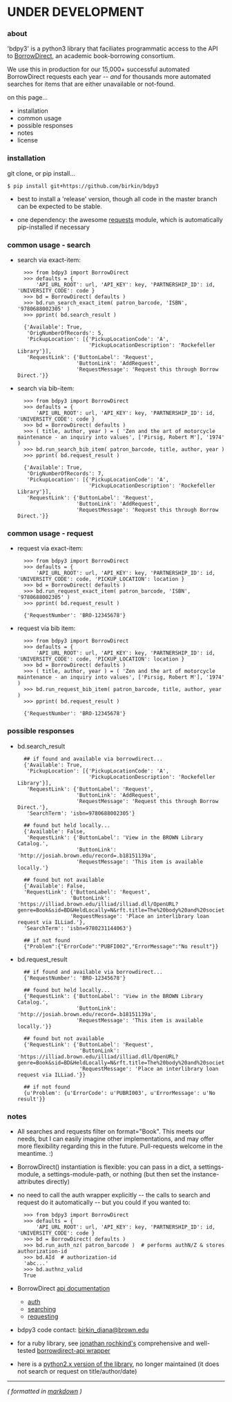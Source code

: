 UNDER DEVELOPMENT
=================


### about ###

'bdpy3' is a python3 library that faciliates programmatic access to the API to [BorrowDirect](http://www.borrowdirect.org), an academic book-borrowing consortium.

We use this in production for our 15,000+ successful automated BorrowDirect requests each year -- _and_ for thousands more automated searches for items that are either unavailable or not-found.

on this page...

- installation
- common usage
- possible responses
- notes
- license



### installation ###

git clone, or pip install...

    $ pip install git+https://github.com/birkin/bdpy3

- best to install a 'release' version, though all code in the master branch can be expected to be stable.

- one dependency: the awesome [requests](http://docs.python-requests.org/en/latest/) module, which is automatically pip-installed if necessary



### common usage - search ###

- search via exact-item:

        >>> from bdpy3 import BorrowDirect
        >>> defaults = {
            'API_URL_ROOT': url, 'API_KEY': key, 'PARTNERSHIP_ID': id, 'UNIVERSITY_CODE': code }
        >>> bd = BorrowDirect( defaults )
        >>> bd.run_search_exact_item( patron_barcode, 'ISBN', '9780688002305' )
        >>> pprint( bd.search_result )

        {'Available': True,
         'OrigNumberOfRecords': 5,
         'PickupLocation': [{'PickupLocationCode': 'A',
                             'PickupLocationDescription': 'Rockefeller Library'}],
         'RequestLink': {'ButtonLabel': 'Request',
                         'ButtonLink': 'AddRequest',
                         'RequestMessage': 'Request this through Borrow Direct.'}}

- search via bib-item:

        >>> from bdpy3 import BorrowDirect
        >>> defaults = {
            'API_URL_ROOT': url, 'API_KEY': key, 'PARTNERSHIP_ID': id, 'UNIVERSITY_CODE': code }
        >>> bd = BorrowDirect( defaults )
        >>> ( title, author, year ) = ( 'Zen and the art of motorcycle maintenance - an inquiry into values', ['Pirsig, Robert M'], '1974' )
        >>> bd.run_search_bib_item( patron_barcode, title, author, year )
        >>> pprint( bd.request_result )

        {'Available': True,
         'OrigNumberOfRecords': 7,
         'PickupLocation': [{'PickupLocationCode': 'A',
                             'PickupLocationDescription': 'Rockefeller Library'}],
         'RequestLink': {'ButtonLabel': 'Request',
                         'ButtonLink': 'AddRequest',
                         'RequestMessage': 'Request this through Borrow Direct.'}}


### common usage - request ###

- request via exact-item:

        >>> from bdpy3 import BorrowDirect
        >>> defaults = {
            'API_URL_ROOT': url, 'API_KEY': key, 'PARTNERSHIP_ID': id, 'UNIVERSITY_CODE': code, 'PICKUP_LOCATION': location }
        >>> bd = BorrowDirect( defaults )
        >>> bd.run_request_exact_item( patron_barcode, 'ISBN', '9780688002305' )
        >>> pprint( bd.request_result )

        {'RequestNumber': 'BRO-12345678'}

- request via bib item:

        >>> from bdpy3 import BorrowDirect
        >>> defaults = {
            'API_URL_ROOT': url, 'API_KEY': key, 'PARTNERSHIP_ID': id, 'UNIVERSITY_CODE': code, 'PICKUP_LOCATION': location }
        >>> bd = BorrowDirect( defaults )
        >>> ( title, author, year ) = ( 'Zen and the art of motorcycle maintenance - an inquiry into values', ['Pirsig, Robert M'], '1974' )
        >>> bd.run_request_bib_item( patron_barcode, title, author, year )
        >>> pprint( bd.request_result )

        {'RequestNumber': 'BRO-12345678'}


### possible responses ###

- bd.search_result

        ## if found and available via borrowdirect...
        {'Available': True,
         'PickupLocation': [{'PickupLocationCode': 'A',
                             'PickupLocationDescription': 'Rockefeller Library'}],
         'RequestLink': {'ButtonLabel': 'Request',
                         'ButtonLink': 'AddRequest',
                         'RequestMessage': 'Request this through Borrow Direct.'},
         'SearchTerm': 'isbn=9780688002305'}

        ## found but held locally...
        {'Available': False,
         'RequestLink': {'ButtonLabel': 'View in the BROWN Library Catalog.',
                         'ButtonLink': 'http://josiah.brown.edu/record=.b18151139a',
                         'RequestMessage': 'This item is available locally.'}

        ## found but not available
        {'Available': False,
        'RequestLink': {'ButtonLabel': 'Request',
                       'ButtonLink': 'https://illiad.brown.edu/illiad/illiad.dll/OpenURL?genre=Book&sid=BD&HeldLocally=N&rft.title=The%20body%20and%20society&rft.aufirst=Peter%20Robert%20Lamont&rft.aulast=Brown&rft.edition=Twentieth%20anniversary%20ed.%20with%20a%20new%20introduction&rft.date=c2008&rft.isbn=9780231144063%20%28cloth%20%3A%20alk.%20paper%20%3A%20alk.%20paper%29&rft.isbn=9780231144070%20%28pbk.%20%3A%20alk.%20paper%20%3A%20alk.%20paper%29&rft.dat=195747707&rft.pub=Columbia%20University%20Press&rft.place=New%20York',
                       'RequestMessage': 'Place an interlibrary loan request via ILLiad.'},
        'SearchTerm': 'isbn=9780231144063'}

        ## if not found
        {"Problem":{"ErrorCode":"PUBFI002","ErrorMessage":"No result"}}

- bd.request_result

        ## if found and available via borrowdirect...
        {'RequestNumber': 'BRO-12345678'}

        ## found but held locally...
        {'RequestLink': {'ButtonLabel': 'View in the BROWN Library Catalog.',
                         'ButtonLink': 'http://josiah.brown.edu/record=.b18151139a',
                         'RequestMessage': 'This item is available locally.'}}

        ## found but not available
        {'RequestLink': {'ButtonLabel': 'Request',
                          'ButtonLink': 'https://illiad.brown.edu/illiad/illiad.dll/OpenURL?genre=Book&sid=BD&HeldLocally=N&rft.title=The%20body%20and%20society&rft.aufirst=Peter%20Robert%20Lamont&rft.aulast=Brown&rft.edition=Twentieth%20anniversary%20ed.%20with%20a%20new%20introduction&rft.date=c2008&rft.isbn=9780231144063%20%28cloth%20%3A%20alk.%20paper%20%3A%20alk.%20paper%29&rft.isbn=9780231144070%20%28pbk.%20%3A%20alk.%20paper%20%3A%20alk.%20paper%29&rft.dat=195747707&rft.pub=Columbia%20University%20Press&rft.place=New%20York',
                          'RequestMessage': 'Place an interlibrary loan request via ILLiad.'}}

        ## if not found
        {u'Problem': {u'ErrorCode': u'PUBRI003', u'ErrorMessage': u'No result'}}



### notes ###

- All searches and requests filter on format="Book". This meets our needs, but I can easily imagine other implementations, and may offer more flexibility regarding this in the future. Pull-requests welcome in the meantime.  :)

- BorrowDirect() instantiation is flexible: you can pass in a dict, a settings-module, a settings-module-path, or nothing (but then set the instance-attributes directly)

- no need to call the auth wrapper explicitly -- the calls to search and request do it automatically -- but you could if you wanted to:

        >>> from bdpy3 import BorrowDirect
        >>> defaults = {
            'API_URL_ROOT': url, 'API_KEY': key, 'PARTNERSHIP_ID': id, 'UNIVERSITY_CODE': code }
        >>> bd = BorrowDirect( defaults )
        >>> bd.run_auth_nz( patron_barcode )  # performs authN/Z & stores authorization-id
        >>> bd.AId  # authorization-id
        'abc...'
        >>> bd.authnz_valid
        True

- BorrowDirect [api documentation](https://relais.atlassian.net/wiki/display/ILL/Relais+web+services)
    - [auth](https://relais.atlassian.net/wiki/display/ILL/Authentication)
    - [searching](https://relais.atlassian.net/wiki/display/ILL/Find+Item)
    - [requesting](https://relais.atlassian.net/wiki/display/ILL/RequestItem)

- bdpy3 code contact: birkin_diana@brown.edu

- for a ruby library, see [jonathan rochkind's](https://github.com/jrochkind) comprehensive and well-tested [borrowdirect-api wrapper](https://github.com/jrochkind/borrow_direct)

- here is a [python2.x version of the library](https://github.com/Brown-University-Library/borrowdirect.py), no longer maintained (it does not search or request on title/author/date)

---

_( formatted in [markdown](http://daringfireball.net/projects/markdown/) )_
